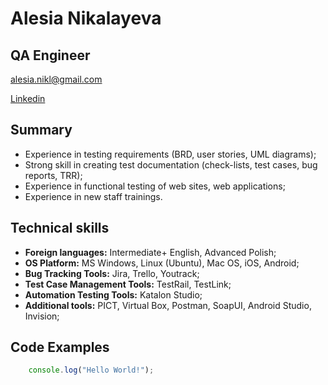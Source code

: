 # Alesia Nikalayeva
## QA Engineer
[alesia.nikl@gmail.com](mailto:alesia.nikl@gmail.com)

[Linkedin](http://linkedin.com/in/alesia-nikalayeva)

## Summary
* Experience in testing requirements (BRD, user stories, UML diagrams);
* Strong skill in creating test documentation (check-lists, test cases, bug reports, TRR);
* Experience in functional testing of web sites, web applications;
* Experience in new staff trainings.

## Technical skills
* **Foreign languages:** Intermediate+ English, Advanced Polish;
* **OS Platform:** MS Windows, Linux (Ubuntu), Mac OS, iOS, Android;
* **Bug Tracking Tools:** Jira, Trello, Youtrack;
* **Test Case Management Tools:** TestRail, TestLink;
* **Automation Testing Tools:** Katalon Studio;
* **Additional tools:** PICT, Virtual Box, Postman, SoapUI, Android Studio, Invision;

## Code Examples

```js
    console.log("Hello World!");
```